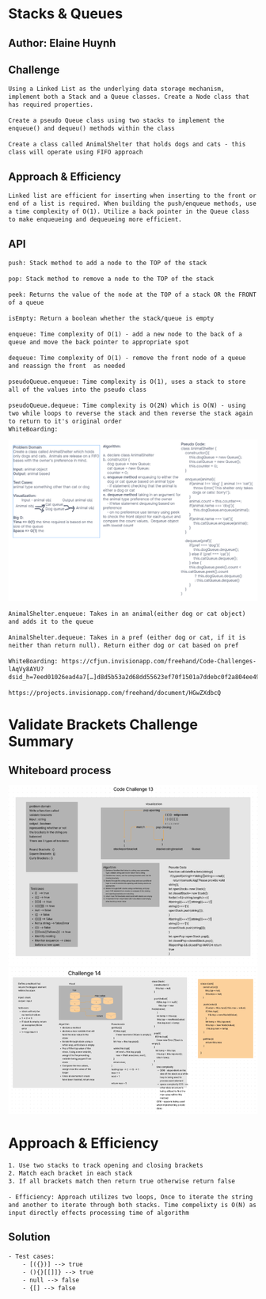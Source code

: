# Stacks & Queues

## Author: Elaine Huynh

## Challenge

    Using a Linked List as the underlying data storage mechanism, implement both a Stack and a Queue classes. Create a Node class that has required properties.

    Create a pseudo Queue class using two stacks to implement the enqueue() and dequeu() methods within the class

    Create a class called AnimalShelter that holds dogs and cats - this class will operate using FIFO approach


## Approach & Efficiency

    Linked list are efficient for inserting when inserting to the front or end of a list is required. When building the push/enqueue methods, use a time complexity of O(1). Utilize a back pointer in the Queue class to make enqueueing and dequeueing more efficient.

## API

    push: Stack method to add a node to the TOP of the stack

    pop: Stack method to remove a node to the TOP of the stack

    peek: Returns the value of the node at the TOP of a stack OR the FRONT of a queue

    isEmpty: Return a boolean whether the stack/queue is empty

    enqueue: Time complexity of O(1) - add a new node to the back of a queue and move the back pointer to appropriate spot

    dequeue: Time complexity of O(1) - remove the front node of a queue and reassign the front  as needed

    pseudoQueue.enqueue: Time complexity is O(1), uses a stack to store all of the values into the pseudo class

    pseudoQueue.dequeue: Time complexity is O(2N) which is O(N) - using two while loops to reverse the stack and then reverse the stack again to return to it's original order
    WhiteBoarding: 
    
![challenge 12](./codechallenge12.png)

    AnimalShelter.enqueue: Takes in an animal(either dog or cat object) and adds it to the queue

    AnimalShelter.dequeue: Takes in a pref (either dog or cat, if it is neither than return null). Return either dog or cat based on pref 

    WhiteBoarding: https://cfjun.invisionapp.com/freehand/Code-Challenges-lAqVy8AYU?dsid_h=7eed01026ead4a7[…]d8d5b53a2d68dd55623ef70f1501a7ddebc0f2a804ee49b2e2a5ae5ffb

    https://projects.invisionapp.com/freehand/document/HGwZXdbcQ
    
# Validate Brackets Challenge Summary

## Whiteboard process
![WHITEBOARD Code Challenge 13](./assets/codechallenge-13.png)
![WHITEBOARD Code Challenge 14](./assets/codechallenge14.png)


# Approach & Efficiency
    1. Use two stacks to track opening and closing brackets
    2. Match each bracket in each stack
    3. If all brackets match then return true otherwise return false

    - Efficiency: Approach utilizes two loops, Once to iterate the string and another to iterate through both stacks. Time compelixty is O(N) as input directly effects processing time of algorithm

## Solution
    - Test cases:
        - [({})] --> true
        - (){}[[]]} --> true
        - null --> false
        - {[] --> false
